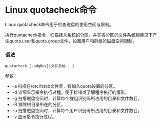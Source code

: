 # Linux quotacheck命令

Linux quotacheck命令用于检查磁盘的使用空间与限制。

执行quotacheck指令，扫描挂入系统的分区，并在各分区的文件系统根目录下产生quota.user和quota.group文件，设置用户和群组的磁盘空间限制。

### 语法

    quotacheck [-adgRuv][文件系统...]

参数：

- -a   扫描在/etc/fstab文件里，有加入quota设置的分区。
- -d   详细显示指令执行过程，便于排错或了解程序执行的情形。
- -g   扫描磁盘空间时，计算每个群组识别码所占用的目录和文件数目。
- -R   排除根目录所在的分区。
- -u   扫描磁盘空间时，计算每个用户识别码所占用的目录和文件数目。
- -v   显示指令执行过程。